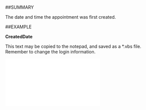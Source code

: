 

##SUMMARY

The date and time the appointment was first created.


##EXAMPLE

**CreatedDate**

This text may be copied to the notepad, and saved as a *.vbs file. Remember to change the login information.

![](../../Examples/vbs/SOSale.CreatedDate.vbs.txt)





